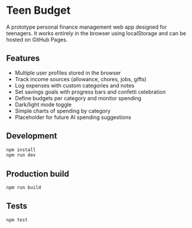 # Teen Budget

A prototype personal finance management web app designed for teenagers. It works entirely in the browser using localStorage and can be hosted on GitHub Pages.

## Features
- Multiple user profiles stored in the browser
- Track income sources (allowance, chores, jobs, gifts)
- Log expenses with custom categories and notes
- Set savings goals with progress bars and confetti celebration
- Define budgets per category and monitor spending
- Dark/light mode toggle
- Simple charts of spending by category
- Placeholder for future AI spending suggestions

## Development
```bash
npm install
npm run dev
```

## Production build
```bash
npm run build
```

## Tests
```bash
npm test
```
